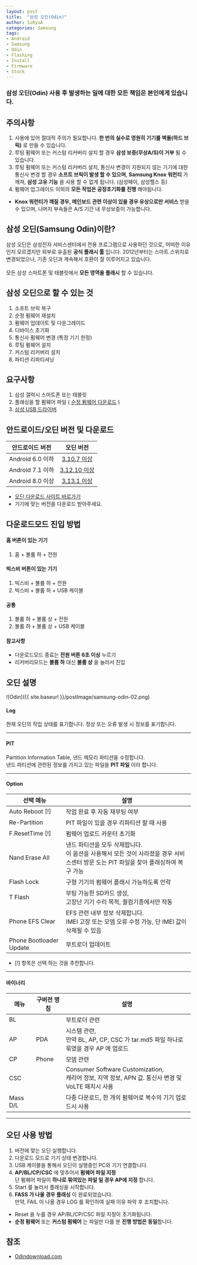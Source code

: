 ```yaml
---
layout: post
title:  "삼성 오딘(Odin)"
author: SiRyuA
categories: Samsung
tags:
- Android
- Samsung
- Odin
- Flashing
- Install
- Firmware
- Stock
---
```


### **삼성 오딘(Odin)** 사용 후 발생하는 일에 대한 모든 책임은 본인에게 있습니다.


## 주의사항

1. 사용에 있어 절대적 주의가 필요합니다. **한 번의 실수로 영원히 기기를 벽돌(하드 브릭)** 로 만들 수 있습니다.
2. 루팅 펌웨어 또는 커스텀 리커버리 설치 할 경우 **삼성 보증(무상A/S)이 거부** 될 수 있습니다.
3. 루팅 펌웨어 또는 커스텀 리커버리 설치, 통신사 변경이 지원되지 않는 기기에 대한 통신사 변경 할 경우 **소프트 브릭이 발생 할 수 있으며**, **Samsung Knox 워런티** 가 깨져, **삼성 고유 기능** 을 사용 할 수 없게 됩니다. (삼성페이, 삼성헬스 등)
4. 펌웨어 업그레이드 이외의 **모든 작업은 공장초기화를 진행** 해야됩니다.

* **Knox 워런티가 깨질 경우, 메인보드 관련 이상이 있을 경우 유상으로만 서비스** 받을 수 있으며, 나머지 부속들은 A/S 기간 내 무상보증이 가능합니다.


## 삼성 오딘(Samsung Odin)이란?

삼성 오딘은 삼성전자 서비스센터에서 전용 프로그램으로 사용하던 것으로, 어떠한 이유인지 모르겠지만 외부로 유출된 **공식 플래시 툴** 입니다. 2012년부터는 스마트 스위치로 변경되었으나, 기존 오딘과 계속해서 호환이 잘 이루어지고 있습니다.
<br /><br />
모든 삼성 스마트폰 및 태블릿에서 **모든 영역을 플래시** 할 수 있습니다.


## 삼성 오딘으로 할 수 있는 것

1. 소프트 브릭 복구
2. 순정 펌웨어 재설치
3. 펌웨어 업데이트 및 다운그레이드
4. 디바이스 초기화
5. 통신사 펌웨어 변경 (특정 기기 한정)
6. 루팅 펌웨어 설치
7. 커스텀 리커버리 설치
8. 파티션 리파티셔닝


## 요구사항

1. 삼성 갤럭시 스마트폰 또는 태블릿
2. 플래싱을 할 펌웨어 파일 ( [순정 펌웨어 다운로드](/samsung/samsung-stock-firmware.html) )
3. [삼성 USB 드라이버](http://downloadcenter.samsung.com/content/SW/201705/20170525145021007/SAMSUNG_USB_Driver_for_Mobile_Phones.exe)


## 안드로이드/오딘 버전 및 다운로드

| 안드로이드 버전  | 오딘 버전    |
|:---------------:|:------------:|
| Android 6.0 이하 | [3.10.7 이상](https://odindownload.com/download/Odin3_v3.10.7.zip)  |
| Android 7.1 이하 | [3.12.10 이상](https://odindownload.com/download/Odin3_v3.12.3.zip) |
| Android 8.0 이상 | [3.13.1 이상](https://odindownload.com/download/Odin3_v3.13.1.zip)  |

* [오딘 다운로드 사이트 바로가기](https://odindownload.com/)
* 기기에 맞는 버전을 다운로드 받아주세요.


## 다운로드모드 진입 방법

#### 홈 버튼이 있는 기기

1. 홈 + 볼륨 하 + 전원


#### 빅스비 버튼이 있는 기기

1. 빅스비 + 볼륨 하 + 전원
2. 빅스비 + 볼륨 하 + USB 케이블


#### 공통

1. 볼륨 하 + 볼륨 상 + 전원
2. 볼륨 하 + 볼륨 상 + USB 케이블


#### 참고사항

* 다운로드모드 종료는 **전원 버튼 6초 이상** 누르기
* 리커버리모드는 **볼륨 하** 대신 **볼륨 상** 을 눌러서 진입


## 오딘 설명

![Odin]({{ site.baseurl }}/postImage/samsung-odin-02.png)

#### Log

현재 오딘의 작업 상태를 표기합니다. 정상 또는 오류 발생 시 정보를 표기합니다.


---

#### PIT
Partition Information Table, 낸드 메모리 파티션을 수정합니다.<br />
낸드 파티션에 관련된 정보를 가지고 있는 파일을 **PIT 파일** 이라 합니다.


---

#### Option

| 선택 메뉴               | 설명                                                                                                                                               |
|-------------------------|----------------------------------------------------------------------------------------------------------------------------------------------------|
| Auto Reboot [!]         | 작업 완료 후 자동 재부팅 여부                                                                                                                      |
| Re-Partition            | PIT 파일이 있을 경우 리파티션 할 때 사용                                                                                                           |
| F.ResetTime [!]         | 펌웨어 업로드 카운터 초기화                                                                                                                        |
| Nand Erase All          | 낸드 파티션을 모두 삭제합니다.<br />이 옵션을 사용해서 모든 것이 사라졌을 경우 서비스센터 방문 도는 PIT 파일을 찾아 플래싱하여 복구 가능                 |
| Flash Lock              | 구형 기기의 펌웨어 플래시 가능하도록 언락                                                                                                          |
| T Flash                 | 부팅 가능한 SD카드 생성,<br />고장난 기기 수리 목적, 퀄컴기종에서만 작동                                                                            |
| Phone EFS Clear         | EFS 관련 내부 정보 삭제합니다.<br />IMEI 고장 또는 모뎀 오류 수정 가능, 단 IMEI 값이 삭제될 수 있음                                                   |
| Phone Bootloader Update | 부트로더 업데이트                                                                                                                                  |

* [!] 항목은 선택 하는 것을 추천합니다.

---


#### 바이너리

| 메뉴     | 구버전 명칭 | 설명                                                                                             |
|----------|-------------|--------------------------------------------------------------------------------------------------|
| BL       |             | 부트로더 관련                                                                                    |
| AP       | PDA         | 시스템 관련,<br/> 만약 BL, AP, CP, CSC 가 tar.md5 파일 하나로 묶였을 경우 AP 에 업로드              |
| CP       | Phone       | 모뎀 관련                                                                                        |
| CSC      |             | Consumer Software Customization,<br />캐리어 정보, 지역 정보, APN 값. 통신사 변경 및 VoLTE 패치시 사용 |
| Mass D/L |             | 다중 다운로드, 한 개의 펌웨어로 복수의 기기 업로드시 사용                                        |


---

## 오딘 사용 방법
1. 버전에 맞는 오딘 실행합니다.
2. 다운로드 모드로 기기 상태 변경합니다.
3. USB 케이블을 통해서 오딘이 실행중인 PC와 기기 연결합니다.
4. **AP/BL/CP/CSC** 에 맞추어서 **펌웨어 파일 지정**<br />단 펌웨어 파일이 **하나로 묶여있는 파일 일 경우 AP에 지정** 합니다.
5. Start 를 눌러서 플래싱을 시작합니다.
6. **FASS 가 나올 경우 플래싱** 이 완료되었습니다.<br />만약, FAIL 이 나올 경우 LOG 를 확인하여 실패 이유 파악 후 조치합니다.


* Reset 을 누를 경우 AP/BL/CP/CSC 파일 지정이 초기화됩니다.
* **순정 펌웨어** 또는 **커스텀 펌웨어** 는 파일만 다를 분 **진행 방법은 동일**합니다.


## 참조
* [Odindownload.com](https://odindownload.com/)
